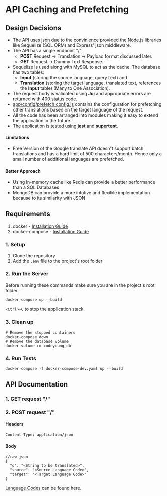 # API Caching and Prefetching
## Design Decisions
- The API uses json due to the convinience provided the Node.js libraries like Sequelize (SQL ORM) and Express' json middleware.
- The API has a single endpoint "/". 
  - **POST** Request -> Translation -> Payload format discussed later.
  - **GET** Request -> Dummy Text Response.
- Sequelize is used along with MySQL to act as the cache. The database has two tables:
  - **Input** (storing the source language, query text) and 
  - **Translation** (storing the target language, translated text, references the **Input** table) (Many to One Association).
- The request body is validated using **Joi** and appropriate errors are returned with 400 status code.
- [app/config/prefetch.config.js](https://github.com/atishekk/codeyoung_translation_api/blob/main/app/config/prefetch.config.js) contains the configuration for prefetching other translations based on the target language of the request.
- All the code has been arranged into modules making it easy to extend the application in the future.
- The application is tested using **jest** and **supertest**.

#### Limitations
- Free Version of the Google translate API doesn't support batch translations and has a hard limit of 500 characters/month. Hence only
a small number of additional languages are prefetched.

#### Better Approach
- Using In-memory cache like Redis can provide a better performance than a SQL Databases
- MongoDB can provide a more intutive and flexible implementation because to its similarity with JSON

## Requirements
1. docker - [Installation Guide](https://docs.docker.com/engine/install/)
2. docker-compose - [Installation Guide](https://docs.docker.com/compose/install/)

### 1. Setup
1. Clone the repository
2. Add the `.env` file to the project's root folder

### 2. Run the Server
Before running these commands make sure you are in the project's root folder.
    
    docker-compose up --build
`<Ctrl>+C` to stop the application stack.

### 3. Clean up
    # Remove the stopped containers
    docker-compose down
    # Remove the database volume
    docker volume rm codeyoung_db
### 4. Run Tests
    docker-compose -f docker-compose-dev.yaml up --build
    
## API Documentation
### 1. GET request "/"

### 2. POST request "/"
#### Headers
    Content-Type: application/json
#### Body
    //raw json
    {
      "q": "<String to be translated>",
      "source": "<Source Language Code>",
      "target": "<Target Language Code>"
    }
[Language Codes](https://cloud.google.com/translate/docs/languages) can be found here.
